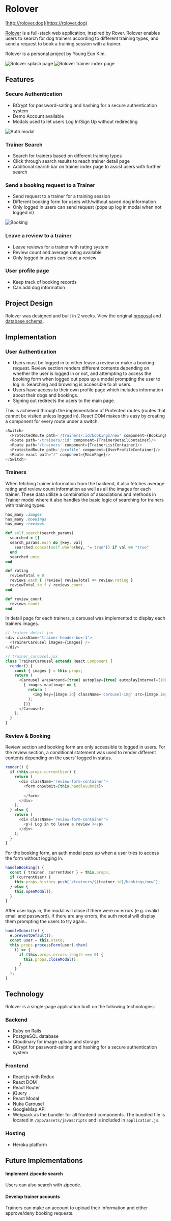 # Rolover

[http://rolover.dog](https://rolover.dog)

[Rolover](http://rolover.dog) is a full-stack web application, inspired by Rover. Rolover enables users to search for dog trainers according to different training types, and send a request to book a training session with a trainer.

Rolover is a personal project by Young Eun Kim.

![Rolover splash page][splash]
![Rolover trainer index page][index page]

## Features

### Secure Authentication
* BCrypt for password-salting and hashing for a secure authentication system
* Demo Account available
* Modals used to let users Log In/Sign Up without redirecting

![Auth modal][auth modal]

### Trainer Search
* Search for trainers based on different training types
* Click through search results to reach trainer detail page
* Additional search bar on trainer index page to assist users with further search

### Send a booking request to a Trainer
* Send request to a trainer for a training session
* Different booking form for users with/without saved dog information
* Only logged in users can send request (pops up log in modal when not logged in)

![Booking][booking]

### Leave a review to a trainer
* Leave reviews for a trainer with rating system
* Review count and average rating available
* Only logged in users can leave a review

### User profile page
* Keep track of booking records
* Can add dog information

## Project Design

Rolover was designed and built in 2 weeks. View the original [proposal][proposal] and [database schema][schema].

## Implementation

### User Authentication

- Users must be logged in to either leave a review or make a booking request. Review section renders different contents depending on whether the user is logged in or not, and attempting to access the booking form when logged out pops up a modal prompting the user to log in. Searching and browsing is accessible to all users.
- Users have access to their own profile page which includes information about their dogs and bookings.
- Signing out redirects the users to the main page.

This is achieved through the implementation of Protected routes (routes that cannot be visited unless logged in). React DOM makes this easy by creating a component for every route under a switch.

```js
<Switch>
  <ProtectedRoute path='/trainers/:id/bookings/new' component={BookingFormContainer}/>
  <Route path='/trainers/:id' component={TrainerDetailContainer}/>
  <Route path='/trainers' component={TrainerListContainer}/>
  <ProtectedRoute path='/profile' component={UserProfileContainer}/>
  <Route exact path="/" component={MainPage}/>
</Switch>
```

### Trainers

When fetching trainer information from the backend, it also fetches average rating and review count information as well as all the images for each trainer. These data utilize a combination of associations and methods in Trainer model where it also handles the basic logic of searching for trainers with training types.

```ruby
has_many :images
has_many :bookings
has_many :reviews

def self.search(search_params)
  searched = []
  search_params.each do |key, val|
    searched.concat(self.where(key, "= true")) if val == "true"
  end
  searched.uniq
end

def rating
  reviewTotal = 0
  reviews.each { |review| reviewTotal += review.rating }
  reviewTotal.to_f / reviews.count
end

def review_count
  reviews.count
end
```

In detail page for each trainers, a carousel was implemented to display each trainers images.

```js
// trainer_detail.jsx
<div className='trainer-header-box-1'>
  <TrainerCarousel images={images} />
</div>

// trainer_carousel.jsx
class TrainerCarousel extends React.Component {
  render() {
    const { images } = this.props;
    return (
      <Carousel wrapAround={true} autoplay={true} autoplayInterval={10000} width={600} initialHeight={600} decorators={Decorators}>
        { images.map(image => {
          return (
            <img key={image.id} className='carousel-img' src={image.img_url} />
          );
        })}
      </Carousel>
    );
  }
}
```

### Review & Booking

Review section and booking form are only accessible to logged in users. For the review section, a conditional statement was used to render different contents depending on the users' logged in status.

```js
render() {
  if (this.props.currentUser) {
    return (
      <div className='review-form-container'>
        <form onSubmit={this.handleSubmit}>
          ...
        </form>
      </div>
    );
  } else {
    return (
      <div className='review-form-container'>
        <p>( Log in to leave a review )</p>
      </div>
    );
  }
}
```

For the booking form, an auth modal pops up when a user tries to access the form without logging in.

```js
handleBooking() {
  const { trainer, currentUser } = this.props;
  if (currentUser) {
    this.props.history.push(`/trainers/${trainer.id}/bookings/new`);
  } else {
    this.openModal();
  }
}
```

After user logs in, the modal will close if there were no errors (e.g. invalid email and password). If there are any errors, the auth modal will display them prompting the users to try again..

```js
handleSubmit(e) {
  e.preventDefault();
  const user = this.state;
  this.props.processForm(user).then(
    () => {
      if (this.props.errors.length === 0) {
        this.props.closeModal();
      }
    }
  );
}
```

## Technology
Rolover is a single-page application built on the following technologies:

### Backend
- Ruby on Rails
- PostgreSQL database
- Cloudinary for image upload and storage
- BCrypt for password-salting and hashing for a secure authentication system

### Frontend
- React.js with Redux
- React DOM
- React Router
- jQuery
- React Modal
- Nuka Carousel
- GoogleMap API
- Webpack as the bundler for all frontend components. The bundled file is located in `/app/assets/javascripts` and is included in `application.js`.

### Hosting
- Heroku platform

## Future Implementations

#### Implement zipcode search

Users can also search with zipcode.

#### Develop trainer accounts

Trainers can make an account to upload their information and either approve/deny booking requests.

[splash]: ./docs/images/splash.png "Rolover splash"
[index page]: ./docs/images/home_index.png
[auth modal]: ./docs/images/auth_modal.gif
[booking]: ./docs/images/booking.gif
[proposal]: ./docs/README.md
[schema]: ./docs/schema.md
